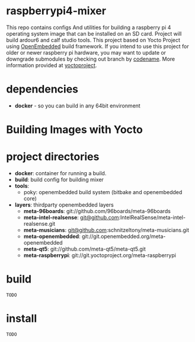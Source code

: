 raspberrypi4-mixer
==================

This repo contains configs And utilities for building a raspberry pi 4 operating system
image that can be installed on an SD card. Project will build ardour6 and
calf studio tools. This project based on Yocto Project using
[OpenEmbedded](https://www.openembedded.org/wiki/Main_Page) build framework.
If you intend to use this project for older or newer raspberry pi hardware,
you may want to update or downgrade submodules by checking out branch by
[codename](https://wiki.yoctoproject.org/wiki/Releases). More information provided
at [yoctoproject](https://www.yoctoproject.org/).

# dependencies

- __docker__ - so you can build in any 64bit environment
# Building Images with Yocto


# project directories

- __docker__: container for running a build.
- __build__: build config for building mixer
- __tools__:
    - poky: openembedded build system (bitbake and openembedded core)
- __layers__: thirdparty openembedded layers
    - __meta-96boards__: git://github.com/96boards/meta-96boards
    - __meta-intel-realsense__: git@github.com:IntelRealSense/meta-intel-realsense.git
    - __meta-musicians__: git@github.com:schnitzeltony/meta-musicians.git
    - __meta-openembedded__: git://git.openembedded.org/meta-openembedded
    - __meta-qt5__: git://github.com/meta-qt5/meta-qt5.git
    - __meta-raspberrypi__: git://git.yoctoproject.org/meta-raspberrypi

# build

```
TODO
```

# install

```
TODO
```